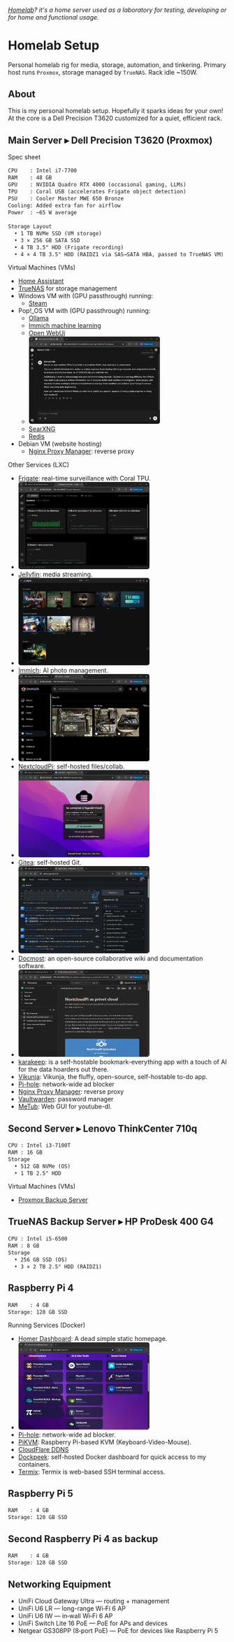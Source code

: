 ###### [Homelab](https://linuxhandbook.com/homelab/)? it's a home server used as a laboratory for testing, developing or for home and functional usage.

# Homelab Setup

Personal homelab rig for media, storage, automation, and tinkering.
Primary host runs `Proxmox`, storage managed by `TrueNAS`. Rack idle ~150W.


## About

This is my personal homelab setup. Hopefully it sparks ideas for your own!
At the core is a Dell Precision T3620 customized for a quiet, efficient rack.

## Main Server ▸ Dell Precision T3620 (Proxmox)

Spec sheet

```
CPU    : Intel i7-7700
RAM    : 48 GB
GPU    : NVIDIA Quadro RTX 4000 (occasional gaming, LLMs)
TPU    : Coral USB (accelerates Frigate object detection)
PSU    : Cooler Master MWE 650 Bronze
Cooling: Added extra fan for airflow
Power  : ~65 W average

Storage Layout
  • 1 TB NVMe SSD (VM storage)
  • 3 × 256 GB SATA SSD
  • 4 TB 3.5" HDD (Frigate recording)
  • 4 × 4 TB 3.5" HDD (RAIDZ1 via SAS→SATA HBA, passed to TrueNAS VM)
```

Virtual Machines (VMs)
- [Home Assistant](https://www.home-assistant.io/)
- [TrueNAS](https://www.truenas.com/) for storage management
- Windows VM with (GPU passthrough) running:
  - [Steam](https://store.steampowered.com/?l=french)
- Pop!_OS VM with (GPU passthrough) running:
  - [Ollama](https://ollama.com/)
  - [Immich machine learning](https://docs.immich.app/guides/remote-machine-learning/)
  - [Open WebUi](https://docs.openwebui.com/) 
  - <img src="images/openwebui.png" alt="Description" style="box-shadow: 20px 20px 20px \#888;border-radius: 5px;" width="300" height="200">
  - [SearXNG](https://docs.searxng.org/)
  - [Redis](https://redis.io/docs/latest/operate/oss_and_stack/)
- Debian VM (website hosting)
  - [Nginx Proxy Manager](https://nginxproxymanager.com/): reverse proxy

Other Services (LXC)
- [Frigate](https://frigate.video/): real-time surveillance with Coral TPU. 
- <img src="images/frigate.png" alt="Description" style="box-shadow: 20px 20px 20px \#888;border-radius: 5px;" width="300" height="200" >
- [Jellyfin](https://jellyfin.org/): media streaming. 
- <img src="images/Jellyfin.jpg" alt="Description" style="box-shadow: 20px 20px 20px \#888;border-radius: 5px;" width="300" height="200">
- [Immich](https://immich.app/): AI photo management. 
- <img src="images/immich.png" alt="Description" style="box-shadow: 20px 20px 20px \#888;border-radius: 5px;" width="300" height="200">
- [NextcloudPi](https://ownyourbits.com/nextcloudpi/): self-hosted files/collab. 
- <img src="images/nextcloud.png" alt="Description" style="box-shadow: 20px 20px 20px \#888;border-radius: 5px;" width="300" height="200">
- [Gitea](https://gitea.io/en-us/): self-hosted Git.
- <img src="images/gitea.png" alt="Description" style="box-shadow: 0px 0px 10px \#888;border-radius: 5px;" width="300" height="200">
- [Docmost](https://docmost.com/docs/category/self-hosting/): an open-source collaborative wiki and documentation software. 
- <img src="images/docmost.png" alt="Description" style="box-shadow: 0px 0px 10px \#888;border-radius: 5px;" width="300" height="200"> 
- [karakeep](https://github.com/karakeep-app/karakeep): is a self-hostable bookmark-everything app with a touch of AI for the data hoarders out there.
- [Vikunja](https://vikunja.io/): Vikunja, the fluffy, open-source, self-hostable to-do app.
- [Pi-hole](https://pi-hole.net/): network-wide ad blocker
- [Nginx Proxy Manager](https://nginxproxymanager.com/): reverse proxy
- [Vaultwarden](https://github.com/dani-garcia/vaultwarden): password manager
- [MeTub](https://github.com/alexta69/metube): Web GUI for youtube-dl.

## Second Server ▸ Lenovo ThinkCenter 710q


```
CPU : Intel i3-7100T
RAM : 16 GB
Storage
  • 512 GB NVMe (OS)
  • 1 TB 2.5" HDD
```

Virtual Machines (VMs)
- [Proxmox Backup Server](https://www.proxmox.com/en/proxmox-backup-server)

## TrueNAS Backup Server ▸ HP ProDesk 400 G4


```
CPU : Intel i5-6500
RAM : 8 GB
Storage
  • 256 GB SSD (OS)
  • 3 × 2 TB 2.5" HDD (RAIDZ1)
```

## Raspberry Pi 4

```
RAM    : 4 GB
Storage: 128 GB SSD
```

Running Services (Docker)
- [Homer Dashboard](https://github.com/bastienwirtz/homer): A dead simple static homepage. 
- <img src="images/homer.png" alt="Description" style="box-shadow: 0px 0px 10px \#888;border-radius: 5px;" width="300" height="200"> 
- [Pi-hole](https://pi-hole.net/): network-wide ad blocker.
- [PiKVM](https://github.com/pikvm/pikvm): Raspberry Pi-based KVM (Keyboard-Video-Mouse).
- [CloudFlare DDNS](https://hub.docker.com/r/oznu/cloudflare-ddns/)
- [Dockpeek](https://github.com/dockpeek/dockpeek): self-hosted Docker dashboard for quick access to my containers.
- [Termix](https://github.com/Termix-SSH/Termix): Termix is web-based SSH terminal access.

## Raspberry Pi 5

```
RAM    : 4 GB
Storage: 120 GB SSD
```


## Second Raspberry Pi 4 as backup

```
RAM    : 4 GB
Storage: 128 GB SSD
```

## Networking Equipment

- UniFi Cloud Gateway Ultra — routing + management
- UniFi U6 LR — long-range Wi‑Fi 6 AP
- UniFi U6 IW — in‑wall Wi‑Fi 6 AP
- UniFi Switch Lite 16 PoE — PoE for APs and devices
- Netgear GS308PP (8‑port PoE) — PoE for devices like Raspberry Pi 5
